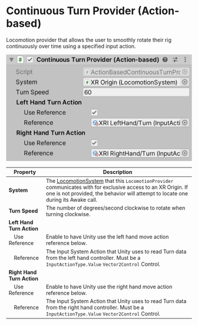 # Continuous Turn Provider (Action-based)

Locomotion provider that allows the user to smoothly rotate their rig continuously over time using a specified input action.

![ActionBasedContinuousTurnProvider component](images/continuous-turn-provider-action-based.png)

| **Property** | **Description** |
|--|--|
| **System** | The [LocomotionSystem](locomotion-system.md) that this `LocomotionProvider` communicates with for exclusive access to an XR Origin. If one is not provided, the behavior will attempt to locate one during its Awake call. |
| **Turn Speed** | The number of degrees/second clockwise to rotate when turning clockwise. |
| **Left Hand Turn Action** | |
| &emsp;Use Reference | Enable to have Unity use the left hand move action reference below. |
| &emsp;Reference | The Input System Action that Unity uses to read Turn data from the left hand controller. Must be a `InputActionType.Value` `Vector2Control` Control. |
| **Right Hand Turn Action** | |
| &emsp;Use Reference | Enable to have Unity use the right hand move action reference below. |
| &emsp;Reference | The Input System Action that Unity uses to read Turn data from the right hand controller. Must be a `InputActionType.Value` `Vector2Control` Control. |
